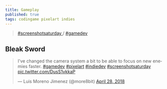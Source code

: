 ```yaml
---
title: Gameplay
published: true
tags: codingame pixelart indies
---
```

> [ #screenshotsaturday ](https://twitter.com/hashtag/screenshotsaturday?src=hash) / [#gamedev ](https://twitter.com/hashtag/gamedev?src=hash)

## Bleak Sword 
<blockquote class="twitter-tweet" data-lang="en"><p lang="en" dir="ltr">I&#39;ve changed the camera system a bit to be able to focus on new enemies faster. <a href="https://twitter.com/hashtag/gamedev?src=hash&amp;ref_src=twsrc%5Etfw">#gamedev</a> <a href="https://twitter.com/hashtag/pixelart?src=hash&amp;ref_src=twsrc%5Etfw">#pixelart</a> <a href="https://twitter.com/hashtag/indiedev?src=hash&amp;ref_src=twsrc%5Etfw">#indiedev</a> <a href="https://twitter.com/hashtag/screenshotsaturday?src=hash&amp;ref_src=twsrc%5Etfw">#screenshotsaturday</a> <a href="https://t.co/DusS1vkkaP">pic.twitter.com/DusS1vkkaP</a></p>&mdash; Luis Moreno Jimenez (@more8bit) <a href="https://twitter.com/more8bit/status/990314804152815618?ref_src=twsrc%5Etfw">April 28, 2018</a></blockquote>
<script async src="https://platform.twitter.com/widgets.js" charset="utf-8"></script>
